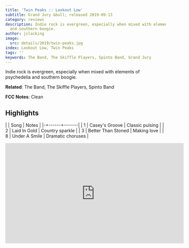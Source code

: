 ```yaml
---
title: 'Twin Peaks :: Lookout Low'
subtitle: Grand Jury &bull; released 2019-09-13
category: reviews
description: Indie rock is evergreen, especially when mixed with elements of psychedelia
  and southern boogie.
author: jclacking
image:
  src: details/2019/twin-peaks.jpg
index: Lookout Low, Twin Peaks
tags: ''
keywords: The Band, The Skiffle Players, Spinto Band, Grand Jury
---
```

Indie rock is evergreen, especially when mixed with elements of psychedelia and southern boogie.<!--more-->

**Related**: The Band, The Skiffle Players, Spinto Band

**FCC Notes**: Clean

## Highlights

| | Song | Notes |
|-+------+-------|
| 1 | Casey's Groove | Classic pulsing |
| 2 | Laid In Gold | Country sparkle |
| 3 | Better Than Stoned | Making love |
| 8 | Under A Smile | Dramatic choruses |

<div class="tlo-detail-video"><iframe width="560" height="315" src="https://www.youtube.com/embed/U12MYd1DtOs" frameborder="0" allow="autoplay; encrypted-media" allowfullscreen></iframe></div>

